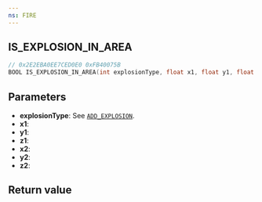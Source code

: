 ```yaml
---
ns: FIRE
---
```

## IS_EXPLOSION_IN_AREA

```c
// 0x2E2EBA0EE7CED0E0 0xFB40075B
BOOL IS_EXPLOSION_IN_AREA(int explosionType, float x1, float y1, float z1, float x2, float y2, float z2);
```


## Parameters
* **explosionType**: See [`ADD_EXPLOSION`](#_0xE3AD2BDBAEE269AC).
* **x1**: 
* **y1**: 
* **z1**: 
* **x2**: 
* **y2**: 
* **z2**: 

## Return value
